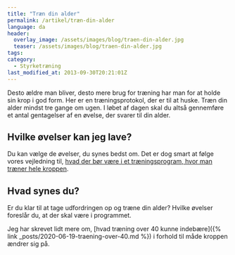 ```yaml
---
title: "Træn din alder"
permalink: /artikel/træn-din-alder
language: da
header:
  overlay_image: /assets/images/blog/traen-din-alder.jpg
  teaser: /assets/images/blog/traen-din-alder.jpg
tags:
category:
  - Styrketræning
last_modified_at: 2013-09-30T20:21:01Z
---
```


Desto ældre man bliver, desto mere brug for træning har man for at holde sin krop i god form. Her er en træningsprotokol, der er til at huske. Træn din alder mindst tre gange om ugen. I løbet af dagen skal du altså gennemføre et antal gentagelser af en øvelse, der svarer til din alder.

## Hvilke øvelser kan jeg lave?

Du kan vælge de øvelser, du synes bedst om. Det er dog smart at følge vores vejledning til, [hvad der bør være i et træningsprogram, hvor man træner hele kroppen](/artikel/hvordan-opbygger-jeg-et-helkropsprogram/). 

## Hvad synes du?

Er du klar til at tage udfordringen op og træne din alder? Hvilke øvelser foreslår du, at der skal være i programmet.

Jeg har skrevet lidt mere om, [hvad træning over 40 kunne indebære]({% link _posts/2020-06-19-traening-over-40.md %}) i forhold til måde kroppen ændrer sig på.
